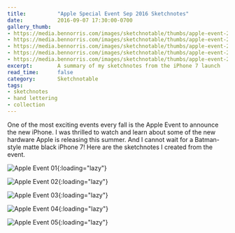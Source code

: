 ```yaml
---
title:          "Apple Special Event Sep 2016 Sketchnotes"
date:           2016-09-07 17:30:00-0700
gallery_thumb:
- https://media.bennorris.com/images/sketchnotable/thumbs/apple-event-2016-sketchnote-01.jpg
- https://media.bennorris.com/images/sketchnotable/thumbs/apple-event-2016-sketchnote-02.jpg
- https://media.bennorris.com/images/sketchnotable/thumbs/apple-event-2016-sketchnote-03.jpg
- https://media.bennorris.com/images/sketchnotable/thumbs/apple-event-2016-sketchnote-04.jpg
- https://media.bennorris.com/images/sketchnotable/thumbs/apple-event-2016-sketchnote-05.jpg
excerpt:        A summary of my sketchnotes from the iPhone 7 launch
read_time:      false
category:       Sketchnotable
tags:
- sketchnotes
- hand lettering
- collection
---
```


One of the most exciting events every fall is the Apple Event to announce the new iPhone. I was thrilled to watch and learn about some of the new hardware Apple is releasing this summer. And I cannot wait for a Batman-style matte black iPhone 7! Here are the sketchnotes I created from the event.

![Apple Event 01](https://media.bennorris.com/images/sketchnotable/apple-event-2016/apple-event-2016-sketchnote-01.jpg){:loading="lazy"}

![Apple Event 02](https://media.bennorris.com/images/sketchnotable/apple-event-2016/apple-event-2016-sketchnote-02.jpg){:loading="lazy"}

![Apple Event 03](https://media.bennorris.com/images/sketchnotable/apple-event-2016/apple-event-2016-sketchnote-03.jpg){:loading="lazy"}

![Apple Event 04](https://media.bennorris.com/images/sketchnotable/apple-event-2016/apple-event-2016-sketchnote-04.jpg){:loading="lazy"}

![Apple Event 05](https://media.bennorris.com/images/sketchnotable/apple-event-2016/apple-event-2016-sketchnote-05.jpg){:loading="lazy"}
